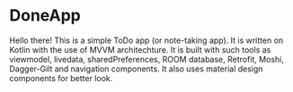 # DoneApp
Hello there! This is a simple ToDo app (or note-taking app). It is written on Kotlin with the use of MVVM architechture.
It is built with such tools as viewmodel, livedata, sharedPreferences, ROOM database, Retrofit, Moshi, Dagger-Gilt and navigation components. It also uses material design components for better look.
